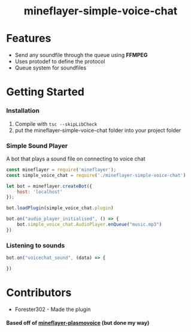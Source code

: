 <h1 align="center">mineflayer-simple-voice-chat</h1>

# Features
 - Send any soundfile through the queue using **FFMPEG**
 - Uses protodef to define the protocol
 - Queue system for soundfiles

# Getting Started
### Installation
1) Compile with ```tsc --skipLibCheck```
2) put the mineflayer-simple-voice-chat folder into your project folder

### Simple Sound Player
A bot that plays a sound file on connecting to voice chat
```js
const mineflayer = require('mineflayer');
const simple_voice_chat = require('./mineflayer-simple-voice-chat')

let bot = mineflayer.createBot({
	host: 'localhost'
});

bot.loadPlugin(simple_voice_chat.plugin)

bot.on("audio_player_initialised", () => {
	bot.simple_voice_chat.AudioPlayer.enQueue("music.mp3")
})
```

### Listening to sounds
```js
bot.on("voicechat_sound", (data) => {

})
```

# Contributors
 - Forester302 - Made the plugin

#### Based off of [mineflayer-plasmovoice](https://github.com/Maks-gaming/mineflayer-plasmovoice) (but done my way)
